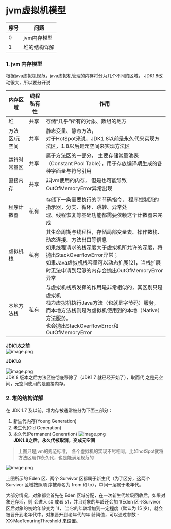 # jvm虚拟机模型



| 序号 | 问题         |
| ---- | ------------ |
| 0    | jvm内存模型  |
| 1    | 堆的结构详解 |

### 1. jvm 内存模型

根据java虚拟机规范，java虚拟机管理的内存将分为几个不同的区域， JDK1.8改动很大，所以要分开说




| 内存区域      | 线程私有性 | 作用                                                         |
| ------------- | ---------- | ------------------------------------------------------------ |
| 堆            | 共享       | 存储“⼏乎”所有的对象、数组的地方                             |
| 方法区/元空间 | 共享       | 静态变量、静态方法，<br/>对于HotSpot来说，JDK1.8以前是永久代来实现方法区，1.8以后是元空间来实现方法区 |
| 运行时常量区  | 共享       | 属于方法区的一部分， 主要存储常量池表（Constant Pool Table），用于存放编译期生成的各种字面量与符号引用 |
| 直接内存      | 共享       | 非jvm使用的内存， 但是也可能导致OutOfMemoryError异常出现     |
|               |            |                                                              |
| 程序计数器    | 私有       | 存储下一条需要执行的字节码指令， 程序控制流的指示器，分支、循环、跳转、异常处<br/>理、线程恢复等基础功能都需要依赖这个计数器来完成 |
| 虚拟机栈      | 私有       | 其生命周期与线程相，存储局部变量表、操作数栈、动态连接、方法出口等信息<br>如果线程请求的栈深度大于虚拟机所允许的深度，将抛出StackOverflowError异常；<br/>如果Java虚拟机栈容量可以动态扩展[2]，当栈扩展时无法申请到足够的内存会抛出OutOfMemoryError异常 |
| 本地方法栈    | 私有       | 与虚拟机栈所发挥的作用是非常相似的，其区别只是虚拟机<br/>栈为虚拟机执行Java方法（也就是字节码）服务，而本地方法栈则是为虚拟机使用到的本地（Native）方法服务。<br>也会抛出StackOverflowError和OutOfMemoryError |

**JDK1.8之前**  
![image.png](https://p9-juejin.byteimg.com/tos-cn-i-k3u1fbpfcp/0122ffd4f4da47969075f0516bbac36c~tplv-k3u1fbpfcp-watermark.image)







**JDK1.8** 

![image.png](https://p3-juejin.byteimg.com/tos-cn-i-k3u1fbpfcp/fa5f0c96fa664673a22e13d8ff576aaa~tplv-k3u1fbpfcp-watermark.image)  
JDK 8 版本之后⽅法区被彻底移除了（JDK1.7 就已经开始了），取⽽代
之是元空间，元空间使⽤的是直接内存。  





### 2. 堆的结构详解
在 JDK 1.7 及以前，堆内存被通常被分为下⾯三部分：
1. 新⽣代内存(Young Generation)
2. ⽼⽣代(Old Generation)
3. 永久代(Permanent Generation)
![image.png](https://p1-juejin.byteimg.com/tos-cn-i-k3u1fbpfcp/95b8be298f444cf09074e5603da5b6e2~tplv-k3u1fbpfcp-watermark.image)  
**JDK1.8之后，永久代被取消，变成元空间**
> 上图只是jvm的规范标准， 各个虚拟机的实现不尽相同。比如hotSpot就将方法区用作永久代，也是能满足规范的

![image.png](https://p1-juejin.byteimg.com/tos-cn-i-k3u1fbpfcp/d94d5aac2f3e47529ddfebe0802a6c41~tplv-k3u1fbpfcp-watermark.image)

上图所示的 Eden 区、两个 Survivor 区都属于新⽣代（为了区分，这两个 Survivor 区域按照顺
序被命名为 from 和 to），中间⼀层属于⽼年代。

⼤部分情况，对象都会⾸先在 Eden 区域分配，在⼀次新⽣代垃圾回收后，如果对象还存活，则
会进⼊ s0 或者 s1，并且对象的年龄还会加 1(Eden 区->Survivor 区后对象的初始年龄变为 1)，
当它的年龄增加到⼀定程度（默认为 15 岁），就会被晋升到⽼年代中。对象晋升到⽼年代的年
龄阈值，可以通过参数 -XX:MaxTenuringThreshold 来设置。